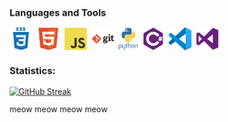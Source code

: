 ### Languages and Tools
<div>
  <img src="https://github.com/devicons/devicon/blob/master/icons/css3/css3-plain-wordmark.svg"  title="CSS3" alt="CSS" width="40" height="40"/>&nbsp;
  <img src="https://github.com/devicons/devicon/blob/master/icons/html5/html5-original.svg" title="HTML5" alt="HTML" width="40" height="40"/>&nbsp;
  <img src="https://github.com/devicons/devicon/blob/master/icons/javascript/javascript-original.svg" title="JavaScript" alt="JavaScript" width="40" height="40"/>&nbsp;
  <img src="https://github.com/devicons/devicon/blob/master/icons/git/git-original-wordmark.svg" title="Git" **alt="Git" width="40" height="40"/>
  <img src="https://github.com/devicons/devicon/blob/master/icons/python/python-original-wordmark.svg" title="Python" **alt="Python" width="40" height="40"/>
   <img src="https://github.com/devicons/devicon/blob/master/icons/csharp/csharp-plain.svg" title="C#"  alt="C#" width="40" height="40"/>&nbsp;
  <img src="https://github.com/devicons/devicon/blob/master/icons/vscode/vscode-original.svg" title="C#"  alt="C#" width="40" height="40"/>&nbsp;  
  <img src="https://github.com/devicons/devicon/blob/master/icons/visualstudio/visualstudio-plain.svg" title="C#"  alt="C#" width="40" height="40"/>&nbsp;  
</div>

### Statistics:

<a href="https://git.io/streak-stats"><img height=200 align="center" src="https://github-readme-streak-stats.herokuapp.com?user=MaksymovAndrew&theme=blue-green" alt="GitHub Streak" /></a>

meow
meow
meow
meow
